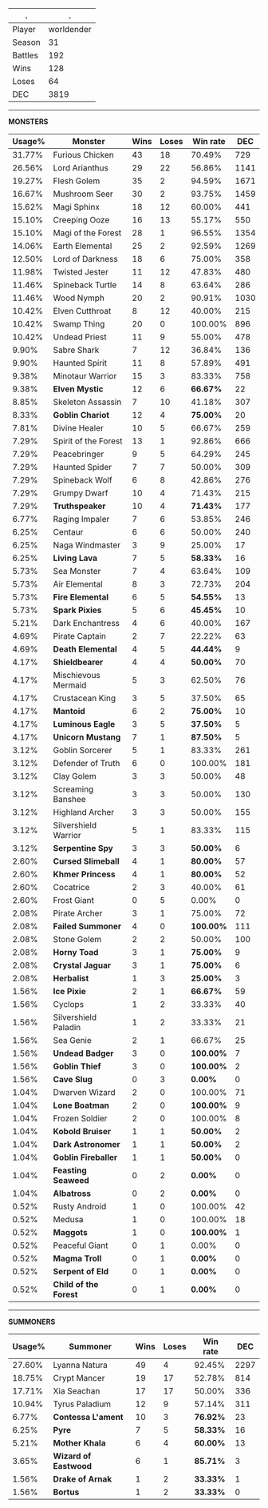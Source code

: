 .|.
|-|-
Player|worldender
Season|31
Battles|192
Wins|128
Loses|64
DEC|3819

---
**MONSTERS**

Usage%|Monster|Wins|Loses|Win rate|DEC|
-|-|-|-|-|-|
31.77%|Furious Chicken|43|18|70.49%|729|
26.56%|Lord Arianthus|29|22|56.86%|1141|
19.27%|Flesh Golem|35|2|94.59%|1671|
16.67%|Mushroom Seer|30|2|93.75%|1459|
15.62%|Magi Sphinx|18|12|60.00%|441|
15.10%|Creeping Ooze|16|13|55.17%|550|
15.10%|Magi of the Forest|28|1|96.55%|1354|
14.06%|Earth Elemental|25|2|92.59%|1269|
12.50%|Lord of Darkness|18|6|75.00%|358|
11.98%|Twisted Jester|11|12|47.83%|480|
11.46%|Spineback Turtle|14|8|63.64%|286|
11.46%|Wood Nymph|20|2|90.91%|1030|
10.42%|Elven Cutthroat|8|12|40.00%|215|
10.42%|Swamp Thing|20|0|100.00%|896|
10.42%|Undead Priest|11|9|55.00%|478|
9.90%|Sabre Shark|7|12|36.84%|136|
9.90%|Haunted Spirit|11|8|57.89%|491|
9.38%|Minotaur Warrior|15|3|83.33%|758|
9.38%|**Elven Mystic**|12|6|**66.67%**|22|
8.85%|Skeleton Assassin|7|10|41.18%|307|
8.33%|**Goblin Chariot**|12|4|**75.00%**|20|
7.81%|Divine Healer|10|5|66.67%|259|
7.29%|Spirit of the Forest|13|1|92.86%|666|
7.29%|Peacebringer|9|5|64.29%|245|
7.29%|Haunted Spider|7|7|50.00%|309|
7.29%|Spineback Wolf|6|8|42.86%|276|
7.29%|Grumpy Dwarf|10|4|71.43%|215|
7.29%|**Truthspeaker**|10|4|**71.43%**|177|
6.77%|Raging Impaler|7|6|53.85%|246|
6.25%|Centaur|6|6|50.00%|240|
6.25%|Naga Windmaster|3|9|25.00%|17|
6.25%|**Living Lava**|7|5|**58.33%**|16|
5.73%|Sea Monster|7|4|63.64%|109|
5.73%|Air Elemental|8|3|72.73%|204|
5.73%|**Fire Elemental**|6|5|**54.55%**|13|
5.73%|**Spark Pixies**|5|6|**45.45%**|10|
5.21%|Dark Enchantress|4|6|40.00%|167|
4.69%|Pirate Captain|2|7|22.22%|63|
4.69%|**Death Elemental**|4|5|**44.44%**|9|
4.17%|**Shieldbearer**|4|4|**50.00%**|70|
4.17%|Mischievous Mermaid|5|3|62.50%|76|
4.17%|Crustacean King|3|5|37.50%|65|
4.17%|**Mantoid**|6|2|**75.00%**|10|
4.17%|**Luminous Eagle**|3|5|**37.50%**|5|
4.17%|**Unicorn Mustang**|7|1|**87.50%**|5|
3.12%|Goblin Sorcerer|5|1|83.33%|261|
3.12%|Defender of Truth|6|0|100.00%|181|
3.12%|Clay Golem|3|3|50.00%|48|
3.12%|Screaming Banshee|3|3|50.00%|130|
3.12%|Highland Archer|3|3|50.00%|155|
3.12%|Silvershield Warrior|5|1|83.33%|115|
3.12%|**Serpentine Spy**|3|3|**50.00%**|6|
2.60%|**Cursed Slimeball**|4|1|**80.00%**|57|
2.60%|**Khmer Princess**|4|1|**80.00%**|52|
2.60%|Cocatrice|2|3|40.00%|61|
2.60%|Frost Giant|0|5|0.00%|0|
2.08%|Pirate Archer|3|1|75.00%|72|
2.08%|**Failed Summoner**|4|0|**100.00%**|111|
2.08%|Stone Golem|2|2|50.00%|100|
2.08%|**Horny Toad**|3|1|**75.00%**|9|
2.08%|**Crystal Jaguar**|3|1|**75.00%**|6|
2.08%|**Herbalist**|1|3|**25.00%**|3|
1.56%|**Ice Pixie**|2|1|**66.67%**|59|
1.56%|Cyclops|1|2|33.33%|40|
1.56%|Silvershield Paladin|1|2|33.33%|21|
1.56%|Sea Genie|2|1|66.67%|25|
1.56%|**Undead Badger**|3|0|**100.00%**|7|
1.56%|**Goblin Thief**|3|0|**100.00%**|2|
1.56%|**Cave Slug**|0|3|**0.00%**|0|
1.04%|Dwarven Wizard|2|0|100.00%|71|
1.04%|**Lone Boatman**|2|0|**100.00%**|9|
1.04%|Frozen Soldier|2|0|100.00%|8|
1.04%|**Kobold Bruiser**|1|1|**50.00%**|2|
1.04%|**Dark Astronomer**|1|1|**50.00%**|2|
1.04%|**Goblin Fireballer**|1|1|**50.00%**|0|
1.04%|**Feasting Seaweed**|0|2|**0.00%**|0|
1.04%|**Albatross**|0|2|**0.00%**|0|
0.52%|Rusty Android|1|0|100.00%|42|
0.52%|Medusa|1|0|100.00%|18|
0.52%|**Maggots**|1|0|**100.00%**|1|
0.52%|Peaceful Giant|0|1|0.00%|0|
0.52%|**Magma Troll**|0|1|**0.00%**|0|
0.52%|**Serpent of Eld**|0|1|**0.00%**|0|
0.52%|**Child of the Forest**|0|1|**0.00%**|0|

---
**SUMMONERS**

Usage%|Summoner|Wins|Loses|Win rate|DEC|
-|-|-|-|-|-|
27.60%|Lyanna Natura|49|4|92.45%|2297|
18.75%|Crypt Mancer|19|17|52.78%|814|
17.71%|Xia Seachan|17|17|50.00%|336|
10.94%|Tyrus Paladium|12|9|57.14%|311|
6.77%|**Contessa L'ament**|10|3|**76.92%**|23|
6.25%|**Pyre**|7|5|**58.33%**|16|
5.21%|**Mother Khala**|6|4|**60.00%**|13|
3.65%|**Wizard of Eastwood**|6|1|**85.71%**|3|
1.56%|**Drake of Arnak**|1|2|**33.33%**|1|
1.56%|**Bortus**|1|2|**33.33%**|0|
